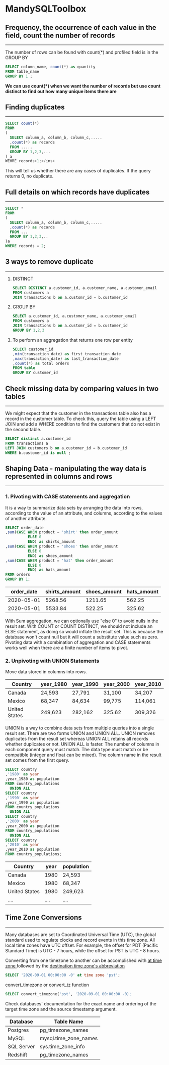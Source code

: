 # MandySQLToolbox

## Frequency, the occurrence of each value in the field, count the number of records
****
The number of rows can be found with count(*) and profiled field is in the GROUP BY
``` SQL
SELECT column_name, count(*) as quantity 
FROM table_name
GROUP BY 1 ;
```
**We can use count(*) when we want the number of records but use count distinct to find out how many unique items there are**

## Finding duplicates 
****
``` SQL
SELECT count(*)
FROM
(
  SELECT column_a, column_b, column_c,.....
  ,count(*) as records
  FROM .....
  GROUP BY 1,2,3,...
) a
WEHRE records>1;</ins>
```
This will tell us whether there are any cases of duplicates. If the query returns 0, no duplicate.

## Full details on which records have duplicates
****
``` SQL
SELECT *
FROM
(  
  SELECT column_a, column_b, column_c,.....
  ,count(*) as records
  FROM ...
  GROUP BY 1,2,3,..
)a
WHERE records = 2;
```

## 3 ways to remove duplicate 
****
1. DISTINCT
   ``` SQL
   SELECT DISTINCT a.customer_id, a.customer_name, a.customer_email
   FROM customers a
   JOIN transactions b on a.customr_id = b.customer_id
   ```
2. GROUP BY
    ``` SQL
    SELECT a.customer_id, a.customer_name, a.customer_email
    FROM customers a
    JOIN transactions b on a.customr_id = b.customer_id
    GROUP BY 1,2,3
    ```
3. To perform an aggregation that returns one row per entity
   ``` SQL
   SELECT customer_id
   ,min(transaction_date) as first_transaction_date
   ,max(transaction_date) as last_transaction_date
   ,count(*) as total orders
   FROM table
   GROUP BY customer_id
   ```

## Check missing data by comparing values in two tables
****
We might expect that the customer in the transactions table also has a record in the customer table. To check this, query the table using a LEFT JOIN and add a WHERE condition to find the customers that do not exist in the second table.

```sql
SELECT distinct a.customer_id
FROM transactions a
LEFT JOIN customers b on a.customer_id = b.customer_id
WHERE b.customer_id is null ;
```

## Shaping Data - manipulating the way data is represented in columns and rows
****
### 1. Pivoting with CASE statements and aggregation
It is a way to summarize data sets by arranging the data into rows, according to the value of an attribute, and columns, according to the values of another attribute.

```SQL
SELECT order_date
,sum(CASE WHEN product = 'shirt' then order_amount
          ELSE 0
          END) as shirts_amount
,sum(CASE WHEN product = 'shoes' then order_amount
          ELSE 0
          END) as shoes_amount
,sum(CASE WHEN product = 'hat' then order_amount
          ELSE 0
          END) as hats_amount
FROM orders
GROUP BY 1;
```

| order_date | shirts_amount | shoes_amount | hats_amount |
| ----------- | ----------- |----------- | ----------- |
| 2020-05-01 | 5268.56 | 1211.65 | 562.25 |
| 2020-05-01 | 5533.84 | 522.25 | 325.62 |

With Sum aggregation, we can optionally use "else 0" to avoid nulls in the result set. 
With COUNT or COUNT DISTINCT, we should not include an ELSE statement, as doing so would inflate the result set. This is because the database won't count null but it will count a substitute value such as zero.
Pivoting data with a combination of aggregation and CASE statements works well when there are a finite number of items to pivot.

### 2. Unpivoting with UNION Statements
Move data stored in columns into rows.

| Country | year_1980 | year_1990 | year_2000 | year_2010 |
| ----------- | ----------- |----------- | ----------- | ----------- 
| Canada | 24,593 | 27,791 | 31,100 | 34,207 |
| Mexico | 68,347 | 84,634 | 99,775 | 114,061 |
| United States | 249,623 | 282,162 | 325.62 | 309,326 |

UNION is a way to combine data sets from multiple queries into a single result set. There are two forms UNION and UNION ALL. UNION removes duplicates from the result set whereas UNION ALL retains all records whether duplicates or not. UNION ALL is faster. The number of columns in each component query must match. The data type must match or be compatible (integer and float can be mixed). The column name in the result set comes from the first query.

``` SQL
SELECT country 
,'1980' as year
,year_1980 as population 
FROM country_populations
  UNION ALL
SELECT country
,'1990' as year
,year_1990 as population
FROM country_populations 
  UNION ALL
SELECT country
,'2000' as year 
,year_2000 as population
FROM country_populations
  UNION ALL
SELECT country
,'2010' as year
,year_2010 as population
FROM country_populations;
```

| Country | year | population 
| ----------- | ----------- |----------- | 
| Canada | 1980 | 24,593
| Mexico | 1980 | 68,347
| United States | 1980 | 249,623 
| .... | .... | .... 

## Time Zone Conversions
****
Many databases are set to Coordinated Universal Time (UTC), the global standard used to regulate clocks and record events in this time zone.
All local time zones have UTC offset. For example, the offset for PDT (Pacific Standard Time) is UTC - 7 hours, while the offset for PST is UTC - 8 hours.

Converting from one timezone to another can be accomplished with <ins> at time zone </ins> followed by the <ins> destination time zone's abbreviation </ins>
```sql
SELECT '2020-09-01 00:00:00 -0' at time zone 'pst';
```
convert_timezone or convert_tz function
```sql
SELECT convert_timezone('pst', '2020-09-01 00:00:00 -0);
```
Check databases' documentation for the exact name and ordering of the target time zone and the source timestamp argument.

| Database | Table Name
| ----------- | ----------- 
| Postgres| pg_timezone_names
| MySQL | mysql.time_zone_names
| SQL Server | sys.time_zone_info
| Redshift | pg_timezone_names
